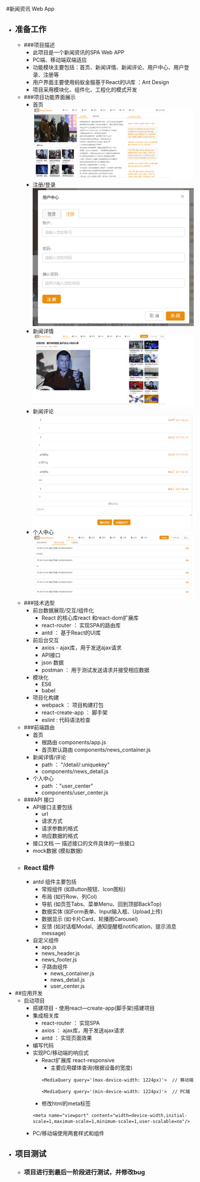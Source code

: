 #新闻资讯 Web App
* ##  准备工作
	* ###项目描述
		* 此项目是一个新闻资讯的SPA Web APP
		* PC端、移动端双端适应
		* 功能模块主要包括：首页、新闻详情、新闻评论、用户中心、用户登录、注册等
		* 用户界面主要使用蚂蚁金服基于React的UI库 ：Ant Design
		* 项目采用模块化、组件化、工程化的模式开发
	* ###项目功能界面展示
		* 首页
![首页](./img/main.png)
		* 注册/登录
![注册/登录](./img/login.png)
		* 新闻详情
![首页](./img/news_detail.png) 
		* 新闻评论
![首页](./img/comments.png)
		* 个人中心
![首页](./img/user_center.png)
	* ###技术选型
		* 前台数据展现/交互/组件化 
			* React 的核心库react 和react-dom扩展库
			* react-router ： 实现SPA的路由库
			* antd  ： 基于React的UI库
		* 前后台交互
			* axios - ajax库，用于发送ajax请求
			* API接口
			* json 数据
			* postman ： 用于测试发送请求并接受相应数据
		* 模块化
			* ES6
			* babel
		* 项目化构建
			* webpack ： 项目构建打包
			* react-create-app ： 脚手架
			* eslint : 代码语法检查
	* ###前端路由
		* 首页 
			* 根路由 components/app.js
			* 首页默认路由 components/news_container.js
		* 新闻详情/评论
			* path ： "/detail/:uniquekey"
			* components/news_detail.js
		* 个人中心
			* path ："user_center"
			* components/user_center.js
	* ###API 接口
		* API接口主要包括
			* url
			* 请求方式
			* 请求参数的格式
			* 响应数据的格式
		* 接口文档 — 描述接口的文件具体的一些接口
		* mock数据 (模拟数据)   
	* ### React 组件
		* antd 组件主要包括
			* 常规组件 (如Button按钮、Icon图标)
			* 布局   (如行Row、列Col)
			* 导航   (如页签Tabs、菜单Menu、回到顶部BackTop)
			* 数据实体 (如Form表单、Input输入框、Upload上传)
			* 数据显示  (如卡片Card、轮播图Carousel)
			* 反馈   (如对话框Modal、通知提醒框notification、提示消息message)  
		* 自定义组件
			* app.js
			* news_header.js
			* news_footer.js
			* 子路由组件
				* news_container.js
				* news_detail.js
				* user_center.js
* ##应用开发
	* 启动项目
		* 搭建项目 - 使用react—create-app(脚手架)搭建项目
		* 集成相关库
			* react-router  ： 实现SPA
			* axios  ： ajax库，用于发送ajax请求
			* antd   ： 实现页面效果
		* 编写代码
		* 实现PC/移动端的响应式
			* React扩展库  react-responsive
				* 主要应用媒体查询(根据设备的宽度)
				```
				<MediaQuery query='(max-device-width: 1224px)'>  // 移动端
				``` 
				```
				<MediaQuery query='(min-device-width: 1224px)'>  // PC端
				``` 
			* 修改html的meta标签
			```
			<meta name="viewport" content="width=device-width,initial-scale=1,maximum-scale=1,minimum-scale=1,user-scalable=no"/>
			```
		* PC/移动端使用两套样式和组件
* ## 项目测试
	* ### 项目进行到最后一阶段进行测试，并修改bug	 